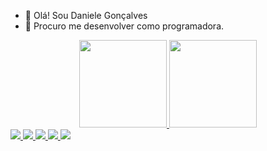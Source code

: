 - 🔭 Olá! Sou Daniele Gonçalves 
- 🌱 Procuro me desenvolver como programadora.

<div align="center">
  <a href="https://github.com/danigonc">
  <img height="140em" src="https://github-readme-stats.vercel.app/api?username=danigonc&show_icons=true&theme=radical&include_all_commits=true&count_private=true"/>
  <img height="140em" src="https://github-readme-stats.vercel.app/api/top-langs/?username=danigonc&layout=compact&langs_count=7&theme=radical"/>
</div>
  
  <div align="down"> 
  <img src="https://img.shields.io/badge/Python-FFD43B?style=for-the-badge&logo=python&logoColor=blue"/>  
  <img src="https://img.shields.io/badge/HTML5-E34F26?style=for-the-badge&logo=html5&logoColor=white"/>
  <img src="https://img.shields.io/badge/CSS3-1572B6?style=for-the-badge&logo=css3&logoColor=white"/>  
  <img src="https://img.shields.io/badge/JavaScript-323330?style=for-the-badge&logo=javascript&logoColor=F7DF1E"/>
  <img src="https://img.shields.io/badge/Scratch-4D97FF?style=for-the-badge&logo=Scratch&logoColor=white"/>
  
</div>





